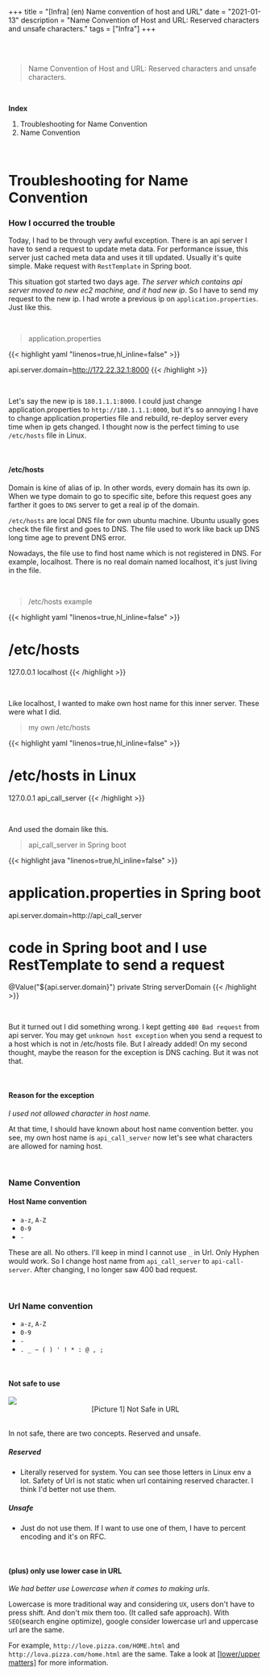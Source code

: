 +++
title = "[Infra] (en) Name convention of host and URL"
date = "2021-01-13"
description = "Name Convention of Host and URL: Reserved characters and unsafe characters."
tags = ["Infra"]
+++


<br>
<br> 

> Name Convention of Host and URL: Reserved characters and unsafe characters.

<br> 

**Index**
1. Troubleshooting for Name Convention  
2. Name Convention 

<br> 

# Troubleshooting for Name Convention  

### How I occurred the trouble 
Today, I had to be through very awful exception. There is an api server I have to send a request to update  meta data. For performance issue, this server just cached meta data and uses it till updated.
Usually it's quite simple. Make request with `RestTemplate` in Spring boot.


This situation got started two days age. _The server which contains api server moved to new ec2 machine, and it had new ip_. So I have to send my request to the new ip.
I had wrote a previous ip on `application.properties`. Just like this.

<br> 

> application.properties

{{< highlight yaml  "linenos=true,hl_inline=false" >}}

api.server.domain=http://172.22.32.1:8000
{{< /highlight >}}


<br> 

Let's say the new ip is `180.1.1.1:8000`. I could just change application.properties to `http://180.1.1.1:8000`, but it's so annoying I have to change application.properties file and rebuild, re-deploy server every time when ip gets changed.
I thought now is the perfect timing to use `/etc/hosts` file in Linux.

<br> 

#### /etc/hosts
Domain is kine of alias of ip. In other words, every domain has its own ip. When we type domain to go to specific site, before this request goes any farther it goes to `DNS` server to get a real ip of the domain.

`/etc/hosts` are local DNS file for own ubuntu machine. Ubuntu usually goes check the file first and goes to DNS. The file used to work like back up DNS long time age to prevent DNS error.

Nowadays, the file use to find host name which is not registered in DNS. For example, localhost. There is no real domain named localhost, it's just living in the file. 

<br> 

> /etc/hosts example

{{< highlight yaml  "linenos=true,hl_inline=false" >}}

# /etc/hosts
127.0.0.1 localhost
  {{< /highlight >}}


<br> 

Like localhost, I wanted to make own host name for this inner server. These were what I did.


> my own /etc/hosts 

{{< highlight yaml  "linenos=true,hl_inline=false" >}}

# /etc/hosts in Linux  
127.0.0.1 api_call_server
{{< /highlight >}}


<br> 

And used the domain like this. 


> api_call_server in Spring boot

{{< highlight java  "linenos=true,hl_inline=false" >}}

# application.properties in Spring boot 
api.server.domain=http://api_call_server

# code in Spring boot and I use RestTemplate to send a request
@Value("${api.server.domain}")
private String serverDomain
{{< /highlight >}}


<br> 


But it turned out I did something wrong. I kept getting `400 Bad request` from api server. You may get `unknown host exception` when you send a request to a host which is not in /etc/hosts file. But I already added!
On my second thought, maybe the reason for the exception is DNS caching. But it was not that. 

<br> 

#### Reason for the exception  
_I used not allowed character in host name._


At that time, I should have known about host name convention better. you see, my own host name is `api_call_server` now let's see what characters are allowed for naming host.

<br> 

### Name Convention 

#### Host Name convention
- `a-z`, `A-Z`
- `0-9`
- `-`
     
These are all. No others. I'll keep in mind I cannot use `_` in Url. Only Hyphen would work. So I change host name from `api_call_server` to `api-call-server`. After changing, I no longer saw 400 bad request.

<br> 

### Url Name convention
- `a-z`, `A-Z`
- `0-9`
- `-`
- `. _ ~ ( ) ' ! * : @ , ;`

<br> 

#### Not safe to use 

<img class="img-zoomable medium-zoom-image __web-inspector-hide-shortcut__" src="https://user-images.githubusercontent.com/35620531/104724934-bc2fbc80-5774-11eb-8e14-834e49730680.png" >
<figcaption align = "center">[Picture 1] Not Safe in URL</figcaption>

<br> 

In not safe, there are two concepts. Reserved and unsafe.

##### Reserved
- Literally reserved for system. You can see those letters in Linux env a lot. Safety of Url is not static when url containing reserved character. I think I'd better not use them.

##### Unsafe 
- Just do not use them. If I want to use one of them, I have to percent encoding and it's on RFC.

<br> 

#### (plus) only use lower case in URL
_We had better use Lowercase when it comes to making urls._ 

Lowercase is more traditional way and considering `UX`, users don't have to press shift.
And don't mix them too. (It called safe approach). With `SEO`(search engine optimize), google consider lowercase url and uppercase url are the same. 

For example, `http://love.pizza.com/HOME.html` and `http://lova.pizza.com/home.html` are the same.
Take a look at [[lower/upper matters]](https://www.searchenginejournal.com/url-capitalization-seo/343369/#close) for more information. 
